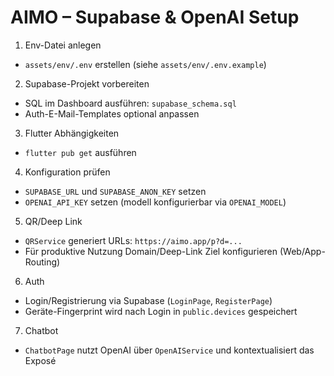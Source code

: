 # AIMO – Supabase & OpenAI Setup

1) Env-Datei anlegen
- `assets/env/.env` erstellen (siehe `assets/env/.env.example`)

2) Supabase-Projekt vorbereiten
- SQL im Dashboard ausführen: `supabase_schema.sql`
- Auth-E-Mail-Templates optional anpassen

3) Flutter Abhängigkeiten
- `flutter pub get` ausführen

4) Konfiguration prüfen
- `SUPABASE_URL` und `SUPABASE_ANON_KEY` setzen
- `OPENAI_API_KEY` setzen (modell konfigurierbar via `OPENAI_MODEL`)

5) QR/Deep Link
- `QRService` generiert URLs: `https://aimo.app/p?d=...`
- Für produktive Nutzung Domain/Deep-Link Ziel konfigurieren (Web/App-Routing)

6) Auth
- Login/Registrierung via Supabase (`LoginPage`, `RegisterPage`)
- Geräte-Fingerprint wird nach Login in `public.devices` gespeichert

7) Chatbot
- `ChatbotPage` nutzt OpenAI über `OpenAIService` und kontextualisiert das Exposé
